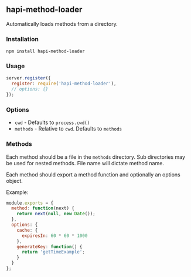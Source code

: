 ## hapi-method-loader

Automatically loads methods from a directory.

### Installation

`npm install hapi-method-loader`

### Usage

```js
server.register({
  register: require('hapi-method-loader'),
  // options: {}
});
```

### Options

 - `cwd` - Defaults to `process.cwd()`
 - `methods` - Relative to `cwd`. Defaults to `methods`

### Methods

Each method should be a file in the `methods` directory. Sub directories may be used for nested methods. File name will dictate method name.

Each method should export a method function and optionally an options object.

Example:

```js
module.exports = {
  method: function(next) {
    return next(null, new Date());
  },
  options: {
    cache: {
      expiresIn: 60 * 60 * 1000
    },
    generateKey: function() {
      return 'getTimeExample';
    }
  }
};
```
